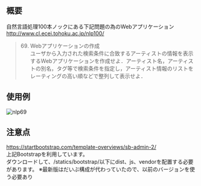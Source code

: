 ## 概要
自然言語処理100本ノックにある下記問題の為のWebアプリケーション  
http://www.cl.ecei.tohoku.ac.jp/nlp100/  
>69. Webアプリケーションの作成  
>ユーザから入力された検索条件に合致するアーティストの情報を表示するWebアプリケーションを作成せよ．アーティスト名，アーティストの別名，タグ等で検索条件を指定し，アーティスト情報のリストをレーティングの高い順などで整列して表示せよ．

## 使用例
![nlp69](https://user-images.githubusercontent.com/33801040/52910272-8b208600-32d8-11e9-9369-e41f10f08592.gif)


## 注意点
https://startbootstrap.com/template-overviews/sb-admin-2/  
上記Bootstrapを利用しています。  
ダウンロードして、/statics/bootstrap/以下にdist、js、vendorを配置する必要があります。
※最新版はだいぶ構成が代わっていたので、以前のバージョンを使う必要あり
